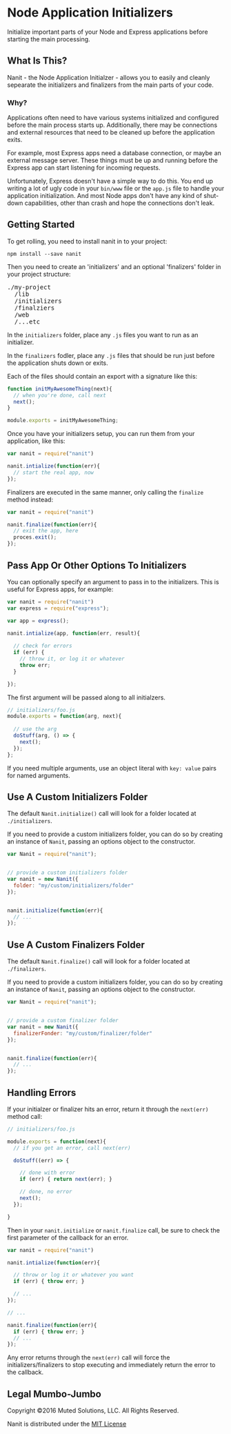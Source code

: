# Node Application Initializers

Initialize important parts of your Node and Express applications
before starting the main processing.

## What Is This?

Nanit - the Node Application Initialzer - allows you to easily
and cleanly sepearate the initializers and finalizers from the main parts of
your code. 

### Why?

Applications often need to have various systems initialized and
configured before the main process starts up. Additionally, there
may be connections and external resources that need to be cleaned
up before the application exits.

For example, most Express apps need a database connection, or maybe 
an external message server. These things must be up and running before 
the Express app can start listening for incoming requests. 

Unfortunately, Express doesn't have a simple way to do this. You end 
up writing a lot of ugly code in your `bin/www` file or the `app.js` 
file to handle your application initialization. And most Node apps don't
have any kind of shut-down capabilities, other than crash and hope the
connections don't leak.

## Getting Started

To get rolling, you need to install nanit in to your project:

`npm install --save nanit`

Then you need to create an 'initializers' and an optional 'finalizers' 
folder in your project structure:

<pre>
./my-project
  /lib
  /initializers
  /finalziers
  /web
  /...etc
</pre>

In the `initializers` folder, place any `.js` files you want to
run as an initializer.

In the `finalizers` fodler, place any `.js` files that should be
run just before the application shuts down or exits.

Each of the files should contain an export with a signature like this:

```js
function initMyAwesomeThing(next){
  // when you're done, call next
  next();
}

module.exports = initMyAwesomeThing;
```

Once you have your initializers setup, you can run them from
your application, like this:

```js
var nanit = require("nanit")

nanit.intialize(function(err){
  // start the real app, now
});
```

Finalizers are executed in the same manner, only calling the `finalize`
method instead:

```js
var nanit = require("nanit")

nanit.finalize(function(err){
  // exit the app, here
  proces.exit();
});
```

## Pass App Or Other Options To Initializers

You can optionally specify an argument to pass in to the 
initializers. This is useful for Express apps, for example:

```js
var nanit = require("nanit")
var express = require("express");

var app = express();

nanit.intialize(app, function(err, result){
  
  // check for errors
  if (err) { 
    // throw it, or log it or whatever
    throw err; 
  }

});
```

The first argument will be passed along to all initialzers. 

```js
// initializers/foo.js
module.exports = function(arg, next){
  
  // use the arg
  doStuff(arg, () => {
    next();
  });
};
```

If you need multiple arguments, use an object literal with
`key: value` pairs for named arguments.

## Use A Custom Initializers Folder

The default `Nanit.initialize()` call will look for a folder located at `./initializers`.

If you need to provide a custom initializers folder, you can do so by creating
an instance of `Nanit`, passing an options object to the constructor.

```js
var Nanit = require("nanit");


// provide a custom initializers folder
var nanit = new Nanit({
  folder: "my/custom/initializers/folder"
});


nanit.initialize(function(err){
  // ...
});

```
## Use A Custom Finalizers Folder

The default `Nanit.finalize()` call will look for a folder located at `./finalizers`.

If you need to provide a custom initializers folder, you can do so by creating
an instance of `Nanit`, passing an options object to the constructor.

```js
var Nanit = require("nanit");


// provide a custom finalizer folder
var nanit = new Nanit({
  finalizerFonder: "my/custom/finalizer/folder"
});


nanit.finalize(function(err){
  // ...
});
```

## Handling Errors

If your initialzer or finalizer hits an error, return it through the `next(err)`
method call:

```js
// initializers/foo.js

module.exports = function(next){
  // if you get an error, call next(err)

  doStuff((err) => {

    // done with error
    if (err) { return next(err); }

    // done, no error
    next();
  });

}
```

Then in your `nanit.initialize` or `nanit.finalize` call, be sure to check the
first parameter of the callback for an error.

```js
var nanit = require("nanit")

nanit.intialize(function(err){

  // throw or log it or whatever you want
  if (err) { throw err; }

  // ...
});

// ...

nanit.finalize(function(err){
  if (err) { throw err; }
  // ...
});
```

Any error returns through the `next(err)` call will force 
the initializers/finalizers to stop executing and immediately return the
error to the callback.

## Legal Mumbo-Jumbo

Copyright &copy;2016 Muted Solutions, LLC. All Rights Reserved.

Nanit is distributed under the [MIT License](http://mutedsolutions.mit-license.org)
